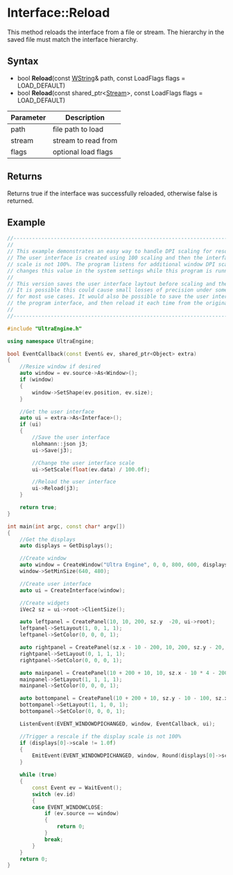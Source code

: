# Interface::Reload

This method reloads the interface from a file or stream. The hierarchy in the saved file must match the interface hierarchy.

## Syntax

- bool **Reload**(const [WString](WString.md)& path, const LoadFlags flags = LOAD_DEFAULT)
- bool **Reload**(const shared_ptr<[Stream](Stream.md)>, const LoadFlags flags = LOAD_DEFAULT)

| Parameter | Description |
| --- | --- |
| path | file path to load |
| stream | stream to read from |
| flags | optional load flags |

## Returns

Returns true if the interface was successfully reloaded, otherwise false is returned.

## Example

```c++
//---------------------------------------------------------------------------------------------------
//
// This example demonstrates an easy way to handle DPI scaling for resolution-independent interfaces.
// The user interface is created using 100 scaling and then the interface is rescaled if the display
// scale is not 100%. The program listens for additional window DPI scale change events in case the user
// changes this value in the system settings while this program is running.
// 
// This version saves the user interface laytout before scaling and then reloads it after scaling.
// It is possible this could cause small losses of precision under some circumstances but should be fine 
// for most use cases. It would also be possible to save the user interface once immediately after creating
// the program interface, and then reload it each time from the original version.
// 
//---------------------------------------------------------------------------------------------------

#include "UltraEngine.h"

using namespace UltraEngine;

bool EventCallback(const Event& ev, shared_ptr<Object> extra)
{
    //Resize window if desired
    auto window = ev.source->As<Window>();
    if (window)
    {
        window->SetShape(ev.position, ev.size);
    }

    //Get the user interface
    auto ui = extra->As<Interface>();
    if (ui)
    {
        //Save the user interface
        nlohmann::json j3;
        ui->Save(j3);

        //Change the user interface scale
        ui->SetScale(float(ev.data) / 100.0f);

        //Reload the user interface
        ui->Reload(j3);
    }

    return true;
}

int main(int argc, const char* argv[])
{
    //Get the displays
    auto displays = GetDisplays();

    //Create window
    auto window = CreateWindow("Ultra Engine", 0, 0, 800, 600, displays[0], WINDOW_TITLEBAR | WINDOW_RESIZABLE);
    window->SetMinSize(640, 480);

    //Create user interface
    auto ui = CreateInterface(window);

    //Create widgets
    iVec2 sz = ui->root->ClientSize();

    auto leftpanel = CreatePanel(10, 10, 200, sz.y  -20, ui->root);
    leftpanel->SetLayout(1, 0, 1, 1);
    leftpanel->SetColor(0, 0, 0, 1);

    auto rightpanel = CreatePanel(sz.x - 10 - 200, 10, 200, sz.y - 20, ui->root);
    rightpanel->SetLayout(0, 1, 1, 1);
    rightpanel->SetColor(0, 0, 0, 1);

    auto mainpanel = CreatePanel(10 + 200 + 10, 10, sz.x - 10 * 4 - 200 * 2, sz.y - 10 * 3 - 100, ui->root);
    mainpanel->SetLayout(1, 1, 1, 1);
    mainpanel->SetColor(0, 0, 0, 1);

    auto bottompanel = CreatePanel(10 + 200 + 10, sz.y - 10 - 100, sz.x - 10 * 4 - 200 * 2, 100, ui->root);
    bottompanel->SetLayout(1, 1, 0, 1);
    bottompanel->SetColor(0, 0, 0, 1);

    ListenEvent(EVENT_WINDOWDPICHANGED, window, EventCallback, ui);

    //Trigger a rescale if the display scale is not 100%
    if (displays[0]->scale != 1.0f)
    {
        EmitEvent(EVENT_WINDOWDPICHANGED, window, Round(displays[0]->scale * 100.0f), 0, 0, 800 * displays[0]->scale, 600 * displays[0]->scale);
    }

    while (true)
    {
        const Event ev = WaitEvent();
        switch (ev.id)
        {
        case EVENT_WINDOWCLOSE:
            if (ev.source == window)
            {
                return 0;
            }
            break;
        }
    }
    return 0;
}
```
